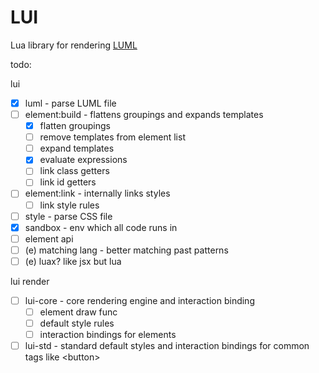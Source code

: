 # LUI
Lua library for rendering [LUML](luml-specification.md)


todo:

lui
- [x] luml - parse LUML file
- [ ] element:build - flattens groupings and expands templates
	- [x] flatten groupings
	- [ ] remove templates from element list
	- [ ] expand templates
	- [x] evaluate expressions
	- [ ] link class getters
	- [ ] link id getters
- [ ] element:link - internally links styles
	- [ ] link style rules
- [ ] style - parse CSS file
- [x] sandbox - env which all code runs in
- [ ] element api
- [ ] (e) matching lang - better matching past patterns
- [ ] (e) luax? like jsx but lua

lui render
- [ ] lui-core - core rendering engine and interaction binding
	- [ ] element draw func
	- [ ] default style rules
	- [ ] interaction bindings for elements
- [ ] lui-std - standard default styles and interaction bindings for common tags like \<button>
